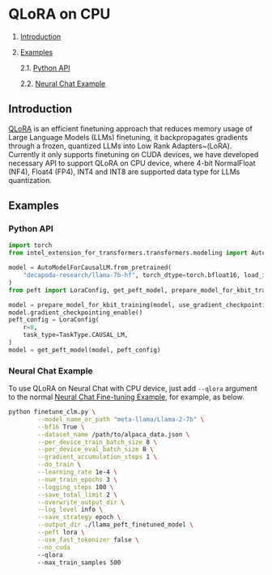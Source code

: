 # QLoRA on CPU

1. [Introduction](#introduction)
2. [Examples](#examples)

    2.1. [Python API](#python-api)

    2.2. [Neural Chat Example](#neural-chat-example)

## Introduction
[QLoRA](https://arxiv.org/abs/2305.14314) is an efficient finetuning approach that reduces memory usage of Large Language Models (LLMs) finetuning, it backpropagates gradients through a frozen, quantized LLMs into Low Rank Adapters~(LoRA). Currently it only supports finetuning on CUDA devices, we have developed necessary API to support QLoRA on CPU device, where 4-bit NormalFloat (NF4), Float4 (FP4), INT4 and INT8 are supported data type for LLMs quantization.

## Examples

### Python API

```python
import torch
from intel_extension_for_transformers.transformers.modeling import AutoModelForCausalLM

model = AutoModelForCausalLM.from_pretrained(
    "decapoda-research/llama-7b-hf", torch_dtype=torch.bfloat16, load_in_4bit=True, use_llm_runtime=False
)
from peft import LoraConfig, get_peft_model, prepare_model_for_kbit_training, TaskType

model = prepare_model_for_kbit_training(model, use_gradient_checkpointing=True)
model.gradient_checkpointing_enable()
peft_config = LoraConfig(
    r=8,
    task_type=TaskType.CAUSAL_LM,
)
model = get_peft_model(model, peft_config)
```

### Neural Chat Example

To use QLoRA on Neural Chat with CPU device, just add `--qlora` argument to the normal [Neural Chat Fine-tuning Example](https://github.com/intel/intel-extension-for-transformers/tree/main/intel_extension_for_transformers/neural_chat/examples/finetuning/instruction), for example, as below.

```bash
python finetune_clm.py \
        --model_name_or_path "meta-llama/Llama-2-7b" \
        --bf16 True \
        --dataset_name /path/to/alpaca_data.json \
        --per_device_train_batch_size 8 \
        --per_device_eval_batch_size 8 \
        --gradient_accumulation_steps 1 \
        --do_train \
        --learning_rate 1e-4 \
        --num_train_epochs 3 \
        --logging_steps 100 \
        --save_total_limit 2 \
        --overwrite_output_dir \
        --log_level info \
        --save_strategy epoch \
        --output_dir ./llama_peft_finetuned_model \
        --peft lora \
        --use_fast_tokenizer false \
        --no_cuda
        --qlora
        --max_train_samples 500
```
